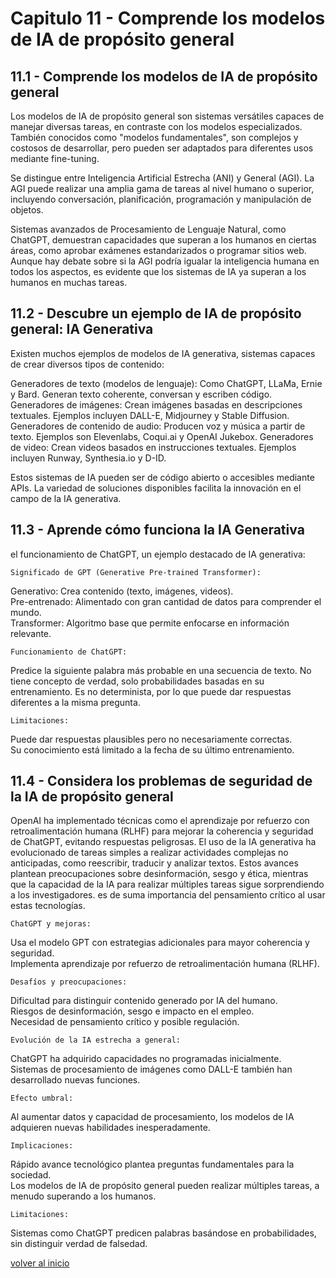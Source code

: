 # Capitulo 11 - Comprende los modelos de IA de propósito general

## 11.1 - Comprende los modelos de IA de propósito general

Los modelos de IA de propósito general son sistemas versátiles capaces de manejar diversas tareas, en contraste con los modelos especializados. También conocidos como "modelos fundamentales", son complejos y costosos de desarrollar, pero pueden ser adaptados para diferentes usos mediante fine-tuning.

Se distingue entre Inteligencia Artificial Estrecha (ANI) y General (AGI). La AGI puede realizar una amplia gama de tareas al nivel humano o superior, incluyendo conversación, planificación, programación y manipulación de objetos.

Sistemas avanzados de Procesamiento de Lenguaje Natural, como ChatGPT, demuestran capacidades que superan a los humanos en ciertas áreas, como aprobar exámenes estandarizados o programar sitios web. Aunque hay debate sobre si la AGI podría igualar la inteligencia humana en todos los aspectos, es evidente que los sistemas de IA ya superan a los humanos en muchas tareas.

## 11.2 - Descubre un ejemplo de IA de propósito general: IA Generativa

Existen muchos ejemplos de modelos de IA generativa, sistemas capaces de crear diversos tipos de contenido:

Generadores de texto (modelos de lenguaje): Como ChatGPT, LLaMa, Ernie y Bard. Generan texto coherente, conversan y escriben código.
Generadores de imágenes: Crean imágenes basadas en descripciones textuales. Ejemplos incluyen DALL-E, Midjourney y Stable Diffusion.
Generadores de contenido de audio: Producen voz y música a partir de texto. Ejemplos son Elevenlabs, Coqui.ai y OpenAI Jukebox.
Generadores de video: Crean videos basados en instrucciones textuales. Ejemplos incluyen Runway, Synthesia.io y D-ID.

Estos sistemas de IA pueden ser de código abierto o accesibles mediante APIs. La variedad de soluciones disponibles facilita la innovación en el campo de la IA generativa.

## 11.3 - Aprende cómo funciona la IA Generativa 

 el funcionamiento de ChatGPT, un ejemplo destacado de IA generativa:

`Significado de GPT (Generative Pre-trained Transformer):`

Generativo: Crea contenido (texto, imágenes, videos).  
Pre-entrenado: Alimentado con gran cantidad de datos para comprender el mundo.  
Transformer: Algoritmo base que permite enfocarse en información relevante.   


`Funcionamiento de ChatGPT:`  

Predice la siguiente palabra más probable en una secuencia de texto.
No tiene concepto de verdad, solo probabilidades basadas en su entrenamiento.
Es no determinista, por lo que puede dar respuestas diferentes a la misma pregunta.  


`Limitaciones:`  

Puede dar respuestas plausibles pero no necesariamente correctas.  
Su conocimiento está limitado a la fecha de su último entrenamiento.  


## 11.4 - Considera los problemas de seguridad de la IA de propósito general

OpenAI ha implementado técnicas como el aprendizaje por refuerzo con retroalimentación humana (RLHF) para mejorar la coherencia y seguridad de ChatGPT, evitando respuestas peligrosas. El uso de la IA generativa ha evolucionado de tareas simples a realizar actividades complejas no anticipadas, como reescribir, traducir y analizar textos. Estos avances plantean preocupaciones sobre desinformación, sesgo y ética, mientras que la capacidad de la IA para realizar múltiples tareas sigue sorprendiendo a los investigadores. es de suma importancia del pensamiento crítico al usar estas tecnologías.  

`ChatGPT y mejoras:`  

Usa el modelo GPT con estrategias adicionales para mayor coherencia y seguridad.  
Implementa aprendizaje por refuerzo de retroalimentación humana (RLHF).  


`Desafíos y preocupaciones:`  

Dificultad para distinguir contenido generado por IA del humano.  
Riesgos de desinformación, sesgo e impacto en el empleo.  
Necesidad de pensamiento crítico y posible regulación.  


`Evolución de la IA estrecha a general:`  

ChatGPT ha adquirido capacidades no programadas inicialmente.  
Sistemas de procesamiento de imágenes como DALL-E también han desarrollado nuevas funciones.  


`Efecto umbral:`  

Al aumentar datos y capacidad de procesamiento, los modelos de IA adquieren nuevas habilidades inesperadamente.  


`Implicaciones:`  

Rápido avance tecnológico plantea preguntas fundamentales para la sociedad.  
Los modelos de IA de propósito general pueden realizar múltiples tareas, a menudo superando a los humanos.  


`Limitaciones:`  

Sistemas como ChatGPT predicen palabras basándose en probabilidades, sin distinguir verdad de falsedad. 

[volver al inicio](README.md)